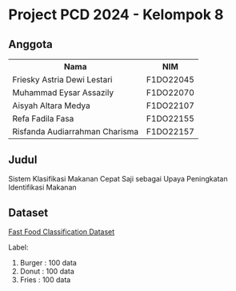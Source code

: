 <h1>Project PCD 2024 - Kelompok 8</h1>

<h2>Anggota</h2>
<table>
    <th>Nama</th>
    <th>NIM</th>
    <tr>
        <td>Friesky Astria Dewi Lestari</td>
        <td>F1DO22045</td>
    <tr/>
    <tr>
        <td>Muhammad Eysar Assazily</td>
        <td>F1DO22070</td>
    <tr/>
    <tr>
        <td>Aisyah Altara Medya</td>
        <td>F1DO22107</td>
    <tr/>
    <tr>
        <td>Refa Fadila Fasa</td>
        <td>F1DO22155</td>
    <tr/>
    <tr>
        <td>Risfanda Audiarrahman Charisma</td>
        <td>F1DO22157</td>
    <tr/>
</table>

<h2>Judul</h2>
<p>Sistem Klasifikasi Makanan Cepat Saji sebagai Upaya Peningkatan Identifikasi Makanan</p>

<h2>Dataset</h2>
<a href="https://www.kaggle.com/datasets/utkarshsaxenadn/fast-food-classification-dataset">Fast Food Classification Dataset</a>
<p>Label:</p>
<ol>
    <li>Burger  : 100 data</li>
    <li>Donut   : 100 data</li>
    <li>Fries   : 100 data</li>
</ol>
